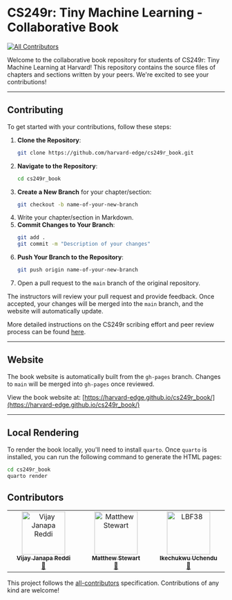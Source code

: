 # CS249r: Tiny Machine Learning - Collaborative Book

[![All Contributors](https://img.shields.io/github/all-contributors/harvard-edge/cs249r_book?color=ee8449&style=flat-square)](#contributors)

Welcome to the collaborative book repository for students of CS249r: Tiny Machine Learning at Harvard! This repository
contains the source files of chapters and sections written by your peers. We're excited to see your contributions!

---

## Contributing

To get started with your contributions, follow these steps:

1. **Clone the Repository**:
    ```bash
    git clone https://github.com/harvard-edge/cs249r_book.git
    ```
2. **Navigate to the Repository**:
    ```bash
    cd cs249r_book
    ```
3. **Create a New Branch** for your chapter/section:
    ```bash
    git checkout -b name-of-your-new-branch
    ```
4. Write your chapter/section in Markdown.
5. **Commit Changes to Your Branch**:
    ```bash
    git add .
    git commit -m "Description of your changes"
    ```
6. **Push Your Branch to the Repository**:
    ```bash
    git push origin name-of-your-new-branch
    ```
7. Open a pull request to the `main` branch of the original repository.

The instructors will review your pull request and provide feedback. Once accepted, your changes will be merged into
the `main` branch, and the website will automatically update.

More detailed instructions on the CS249r scribing effort and peer review process can be found [here](https://docs.google.com/document/d/1izDoWwFLnV8XK2FYCl23_9KYL_7EQ5OWLo-PCNUGle0).

---

## Website

The book website is automatically built from the `gh-pages` branch. Changes to `main` will be merged into `gh-pages`
once reviewed.

View the book website at: [https://harvard-edge.github.io/cs249r_book/](https://harvard-edge.github.io/cs249r_book/)

---

## Local Rendering

To render the book locally, you'll need to install `quarto`. Once `quarto` is installed, you can run the following
command to generate the HTML pages:

```bash
cd cs249r_book
quarto render
```

## Contributors

<!-- ALL-CONTRIBUTORS-LIST:START - Do not remove or modify this section -->
<!-- prettier-ignore-start -->
<!-- markdownlint-disable -->

<table>
  <tbody>
    <tr>
      <td align="center" valign="top" width="14.28%"><a href="https://github.com/jveejay"><img src="https://avatars.githubusercontent.com/jveejay" width="100px;" alt="Vijay Janapa Reddi"/><br /><sub><b>Vijay Janapa Reddi</b></sub></a><br /><a href="https://github.com/all-contributors/all-contributors/commits?author=jveejay" title="Documentation">📖</a></td>
      <td align="center" valign="top" width="14.28%"><a href="https://github.com/mpstewart1"><img src="https://avatars.githubusercontent.com/mpstewart1" width="100px;" alt="Matthew Stewart"/><br /><sub><b>Matthew Stewart</b></sub></a><br /><a href="https://github.com/all-contributors/all-contributors/commits?author=mpstewart1" title="Documentation">📖</a></td>
      <td align="center" valign="top" width="14.28%"><a href="https://github.com/uchendui"><img src="https://avatars.githubusercontent.com/uchendui?v=4?s=100" width="100px;" alt="LBF38"/><br /><sub><b>Ikechukwu Uchendu</b></sub></a><br /><a href="https://github.com/all-contributors/all-contributors/commits?author=uchendui" title="Documentation">📖</a></td>
    </tr>
  </tbody>
</table>

<!-- markdownlint-restore -->
<!-- prettier-ignore-end -->

<!-- ALL-CONTRIBUTORS-LIST:END -->

This project follows the [all-contributors](https://allcontributors.org) specification. Contributions of any kind are welcome!
